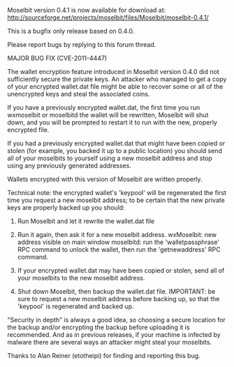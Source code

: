 Moselbit version 0.4.1 is now available for download at:
http://sourceforge.net/projects/moselbit/files/Moselbit/moselbit-0.4.1/

This is a bugfix only release based on 0.4.0.

Please report bugs by replying to this forum thread.

MAJOR BUG FIX  (CVE-2011-4447)

The wallet encryption feature introduced in Moselbit version 0.4.0 did not sufficiently secure the private keys. An attacker who
managed to get a copy of your encrypted wallet.dat file might be able to recover some or all of the unencrypted keys and steal the
associated coins.

If you have a previously encrypted wallet.dat, the first time you run wxmoselbit or moselbitd the wallet will be rewritten, Moselbit will
shut down, and you will be prompted to restart it to run with the new, properly encrypted file.

If you had a previously encrypted wallet.dat that might have been copied or stolen (for example, you backed it up to a public
location) you should send all of your moselbits to yourself using a new moselbit address and stop using any previously generated addresses.

Wallets encrypted with this version of Moselbit are written properly.

Technical note: the encrypted wallet's 'keypool' will be regenerated the first time you request a new moselbit address; to be certain that the
new private keys are properly backed up you should:

1. Run Moselbit and let it rewrite the wallet.dat file

2. Run it again, then ask it for a new moselbit address.
wxMoselbit: new address visible on main window
moselbitd: run the 'walletpassphrase' RPC command to unlock the wallet,  then run the 'getnewaddress' RPC command.

3. If your encrypted wallet.dat may have been copied or stolen, send all of your moselbits to the new moselbit address.

4. Shut down Moselbit, then backup the wallet.dat file.
IMPORTANT: be sure to request a new moselbit address before backing up, so that the 'keypool' is regenerated and backed up.

"Security in depth" is always a good idea, so choosing a secure location for the backup and/or encrypting the backup before uploading it is recommended. And as in previous releases, if your machine is infected by malware there are several ways an attacker might steal your moselbits.

Thanks to Alan Reiner (etotheipi) for finding and reporting this bug.
